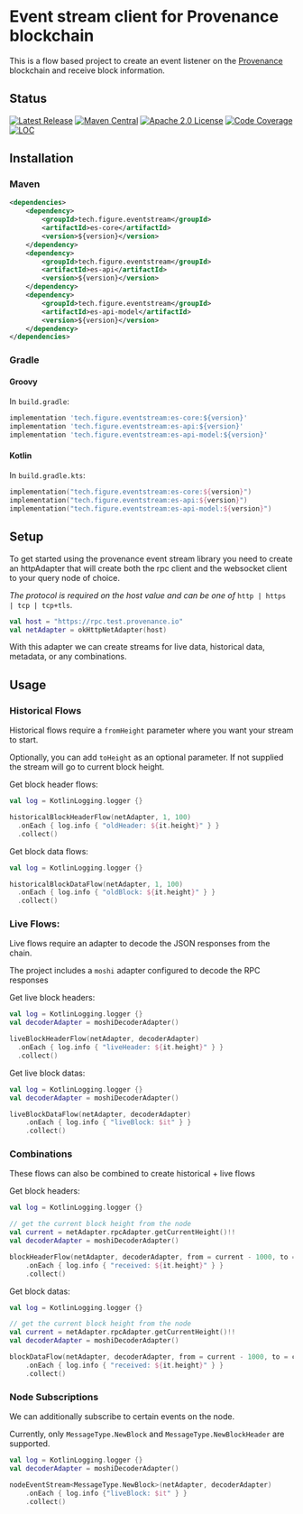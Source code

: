 # Event stream client for Provenance blockchain

This is a flow based project to create an event listener on the [Provenance](https://provenance.io) blockchain and receive block information. 

## Status

[![Latest Release][release-badge]][release-latest]
[![Maven Central][maven-badge]][maven-url]
[![Apache 2.0 License][license-badge]][license-url]
[![Code Coverage][code-coverage-badge]][code-coverage-report]
[![LOC][loc-badge]][loc-report]

[license-badge]: https://img.shields.io/github/license/FigureTechnologies/event-stream.svg
[license-url]: https://github.com/FigureTechnologies/event-stream/blob/main/LICENSE
[maven-badge]: https://maven-badges.herokuapp.com/maven-central/tech.figure.eventstream/es-core/badge.svg
[maven-url]: https://maven-badges.herokuapp.com/maven-central/tech.figure.eventstream/es-core
[release-badge]: https://img.shields.io/github/tag/FigureTechnologies/event-stream.svg
[release-latest]: https://github.com/FigureTechnologies/event-stream/releases/latest
[code-coverage-badge]: https://codecov.io/gh/FigureTechnologies/event-stream/branch/main/graph/badge.svg
[code-coverage-report]: https://app.codecov.io/gh/FigureTechnologies/event-stream
[loc-badge]: https://tokei.rs/b1/github/FigureTechnologies/event-stream
[loc-report]: https://github.com/FigureTechnologies/event-stream


## Installation

### Maven

```xml
<dependencies>
    <dependency>
        <groupId>tech.figure.eventstream</groupId>
        <artifactId>es-core</artifactId>
        <version>${version}</version>
    </dependency>
    <dependency>
        <groupId>tech.figure.eventstream</groupId>
        <artifactId>es-api</artifactId>
        <version>${version}</version>
    </dependency>
    <dependency>
        <groupId>tech.figure.eventstream</groupId>
        <artifactId>es-api-model</artifactId>
        <version>${version}</version>
    </dependency>
</dependencies>
```

### Gradle

#### Groovy

In `build.gradle`:

```groovy
implementation 'tech.figure.eventstream:es-core:${version}'
implementation 'tech.figure.eventstream:es-api:${version}'
implementation 'tech.figure.eventstream:es-api-model:${version}'
```

#### Kotlin

In `build.gradle.kts`:

```kotlin
implementation("tech.figure.eventstream:es-core:${version}")
implementation("tech.figure.eventstream:es-api:${version}")
implementation("tech.figure.eventstream:es-api-model:${version}")
```

## Setup

To get started using the provenance event stream library you need to create an httpAdapter
that will create both the rpc client and the websocket client to your query node of choice. 

*The protocol is required on the host value and can be one of* `http | https | tcp | tcp+tls`. 


```kotlin
val host = "https://rpc.test.provenance.io"
val netAdapter = okHttpNetAdapter(host)
```

With this adapter we can create streams for live data, historical data, metadata, or any combinations. 

## Usage

### Historical Flows 

Historical flows require a `fromHeight` parameter where you want your stream to start.

Optionally, you can add `toHeight` as an optional parameter. If not supplied the stream will go to current block height.

Get block header flows: 
```kotlin
val log = KotlinLogging.logger {}

historicalBlockHeaderFlow(netAdapter, 1, 100)
  .onEach { log.info { "oldHeader: ${it.height}" } }
  .collect()
```

Get block data flows: 
```kotlin
val log = KotlinLogging.logger {}

historicalBlockDataFlow(netAdapter, 1, 100)
  .onEach { log.info { "oldBlock: ${it.height}" } }
  .collect()
```

### Live Flows: 
Live flows require an adapter to decode the JSON responses from the chain. 

The project includes a `moshi` adapter configured to decode the RPC responses 

Get live block headers:
```kotlin
val log = KotlinLogging.logger {}
val decoderAdapter = moshiDecoderAdapter()

liveBlockHeaderFlow(netAdapter, decoderAdapter)
  .onEach { log.info { "liveHeader: ${it.height}" } }
  .collect()
```

Get live block datas: 
```kotlin
val log = KotlinLogging.logger {}
val decoderAdapter = moshiDecoderAdapter()

liveBlockDataFlow(netAdapter, decoderAdapter)
    .onEach { log.info { "liveBlock: $it" } }
    .collect()
```

### Combinations

These flows can also be combined to create historical + live flows

Get block headers:
```kotlin
val log = KotlinLogging.logger {}

// get the current block height from the node
val current = netAdapter.rpcAdapter.getCurrentHeight()!!
val decoderAdapter = moshiDecoderAdapter()

blockHeaderFlow(netAdapter, decoderAdapter, from = current - 1000, to = current)
    .onEach { log.info { "received: ${it.height}" } }
    .collect()
```

Get block datas:
```kotlin
val log = KotlinLogging.logger {}

// get the current block height from the node
val current = netAdapter.rpcAdapter.getCurrentHeight()!!
val decoderAdapter = moshiDecoderAdapter()

blockDataFlow(netAdapter, decoderAdapter, from = current - 1000, to = current)
    .onEach { log.info { "received: ${it.height}" } }
    .collect()
```

### Node Subscriptions

We can additionally subscribe to certain events on the node. 

Currently, only `MessageType.NewBlock` and `MessageType.NewBlockHeader` are supported. 

```kotlin
val log = KotlinLogging.logger {}
val decoderAdapter = moshiDecoderAdapter()

nodeEventStream<MessageType.NewBlock>(netAdapter, decoderAdapter)
    .onEach { log.info {"liveBlock: $it" } }
    .collect()
```
